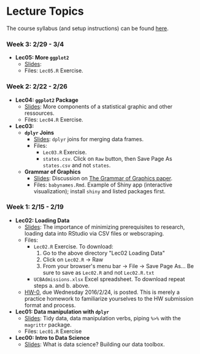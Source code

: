 # Lecture Topics

The course syllabus (and setup instructions) can be found [here](http://rudeboybert.github.io/pages/teaching/courses/MATH216/2016-02.html).


### Week 3: 2/29 - 3/4

* **Lec05: More `ggplot2`**
    + <a href="http://rpubs.com/rudeboybert/MATH216_Lec05" target="_blank">Slides</a>: 
    + Files: `Lec05.R` Exercise.





### Week 2: 2/22 - 2/26

* **Lec04: `ggplot2` Package**
    + <a href="http://rpubs.com/rudeboybert/MATH216_Lec04" target="_blank">Slides</a>: More components of a statistical graphic and other ressources.
    + Files: `Lec04.R` Exercise.
* **Lec03:**
    + **`dplyr` Joins**
        + <a href="http://rpubs.com/rudeboybert/MATH216_Lec03a" target="_blank">Slides</a>: `dplyr` joins for merging data frames.
        + Files:
            * `Lec03.R` Exercise.
            * `states.csv`. Click on `Raw` button, then Save Page As `states.csv` and not `states`.
    + **Grammar of Graphics**
        + <a href="http://rpubs.com/rudeboybert/MATH216_Lec03b" target="_blank">Slides</a>: Discussion on [The Grammar of Graphics paper](http://byrneslab.net/classes/biol607/readings/wickham_layered-grammar.pdf).
        + Files: `babynames.Rmd`. Example of Shiny app (interactive visualization); install `shiny` and listed packages first.
            


            
            
### Week 1: 2/15 - 2/19

* **Lec02: Loading Data**
    + <a href="http://rpubs.com/rudeboybert/MATH216_Lec02" target="_blank">Slides</a>: The importance of minimizing prerequisites to research, loading data into RStudio via CSV files or webscraping.
    + Files:
        * `Lec02.R` Exercise. To download:
            1. Go to the above directory "Lec02 Loading Data"
            1. Click on `Lec02.R` -> Raw
            1. From your browser's menu bar -> File -> Save Page As... Be sure to save as `Lec02.R` and not `Lec02.R.txt`
        * `UCBAdmissions.xlsx` Excel spreadsheet. To download repeat steps a. and b. above.
    + <a href="https://github.com/Middlebury-Data-Science/HW-0" target="_blank">HW-0</a>, due Wednesday 2016/2/24, is posted. This is merely a practice homework to familiarize yourselves to the HW submission format and process.
* **Lec01: Data manipulation with `dplyr`**
    + <a href="http://rpubs.com/rudeboybert/MATH216_Lec01" target="_blank">Slides</a>: Tidy data, data manipulation verbs, piping `%>%` with the `magrittr` package.
    + Files: `Lec01.R` Exercise
* **Lec00: Intro to Data Science**
    + <a href="http://rpubs.com/rudeboybert/MATH216_Lec00" target="_blank">Slides</a>: What is data science? Building our data toolbox.
    
    
    